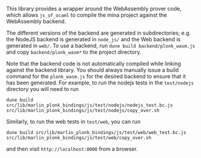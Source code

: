 This library provides a wrapper around the WebAssembly prover code, which
allows `js_of_ocaml` to compile the mina project against the WebAssembly
backend.

The different versions of the backend are generated in subdirectories; e.g. the
NodeJS backend is generated in `node_js/` and the Web backend is generated
in `web/`. To use a backend, run `dune build backend/plonk_wasm.js` and copy
`backend/plonk_wasm*` to the project directory.

Note that the backend code is not automatically compiled while linking against
the backend library. You should always manually issue a build command for the
`plonk_wasm.js` for the desired backend to ensure that it has been generated.
For example, to run the nodejs tests in the `test/nodejs` directory you will
need to run

```
dune build src/lib/marlin_plonk_bindings/js/test/nodejs/nodejs_test.bc.js
src/lib/marlin_plonk_bindings/js/test/nodejs/copy_over.sh
```

Similarly, to run the web tests in `test/web`, you can run

```
dune build src/lib/marlin_plonk_bindings/js/test/web/web_test.bc.js
src/lib/marlin_plonk_bindings/js/test/web/copy_over.sh
```

and then visit `http://localhost:8000` from a browser.
